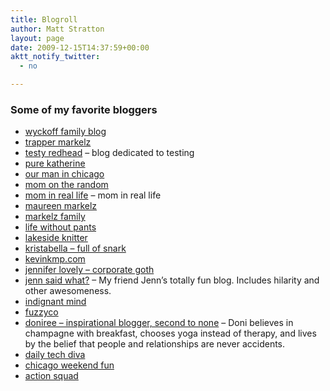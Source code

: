 ```yaml
---
title: Blogroll
author: Matt Stratton
layout: page
date: 2009-12-15T14:37:59+00:00
aktt_notify_twitter:
  - no

---
```

### Some of my favorite bloggers

  * <a href="http://www.thewyckoffs.net/" rel="friend met" target="_blank">wyckoff family blog</a>
  * <a href="http://www.trappermarkelz.com/" rel="friend met" target="_blank">trapper markelz</a>
  * <a href="http://blog.testyredhead.com/" rel="acquaintance" target="_blank">testy redhead</a> &#8211; blog dedicated to testing
  * <a href="http://www.purekatherine.com" rel="friend met" target="_blank">pure katherine</a>
  * <a href="http://ourmaninchicago.blogspot.com/" rel="friend met" target="_blank">our man in chicago</a>
  * <a href="http://www.momontherandom.com/" target="_blank">mom on the random</a>
  * <a href="http://www.mominreallife.com/" rel="friend met" target="_blank">mom in real life</a> &#8211; mom in real life
  * <a href="http://maureenmarkelz.com/" rel="friend met" target="_blank">maureen markelz</a>
  * <a href="http://markelzfamily.com/" target="_blank">markelz family</a>
  * <a href="http://blog.lifewithoutpants.com/" target="_blank">life without pants</a>
  * <a href="http://www.lakesideknitter.blogspot.com/" rel="friend met" target="_blank">lakeside knitter</a>
  * <a href="http://fullofsnark.com/" rel="acquaintance met" target="_blank">kristabella &#8211; full of snark</a>
  * <a href="http://www.kevinkmp.com" rel="friend met" target="_blank">kevinkmp.com</a>
  * <a href="http://www.jenniferlovely.com" rel="acquaintance" target="_blank">jennifer lovely &#8211; corporate goth</a>
  * <a href="http://jennsaidwhat.com/" rel="friend" target="_blank">jenn said what?</a> &#8211; My friend Jenn&#8217;s totally fun blog. Includes hilarity and other awesomeness.
  * <a href="http://dailykitty.blogspot.com/" target="_blank">indignant mind</a>
  * <a href="http://www.fuzzyco.com" rel="acquaintance met" target="_blank">fuzzyco</a>
  * <a href="http://doniree.com/" rel="friend met" target="_blank">doniree &#8211; inspirational blogger, second to none</a> &#8211; Doni believes in champagne with breakfast, chooses yoga instead of therapy, and lives by the belief that people and relationships are never accidents.
  * <a href="http://dailytechdiva.com/" target="_blank">daily tech diva</a>
  * <a href="http://chicagoweekendfun.com/" target="_blank">chicago weekend fun</a>
  * <a href="http://www.action-squad.com/" target="_blank">action squad</a>